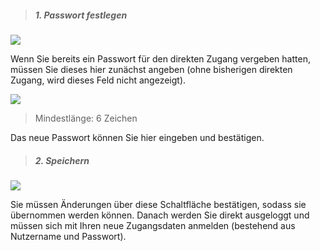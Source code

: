 > ##### 1. Passwort festlegen #####

![](passwordA.png)

Wenn Sie bereits ein Passwort für den direkten Zugang vergeben hatten, müssen Sie dieses hier zunächst angeben (ohne bisherigen direkten Zugang, wird dieses Feld nicht angezeigt).

![](passwordB.png)

> Mindestlänge: 6 Zeichen

Das neue Passwort können Sie hier eingeben und bestätigen.

> ##### 2. Speichern #####

![](passwordC.png)

Sie müssen Änderungen über diese Schaltfläche bestätigen, sodass sie übernommen werden können. Danach werden Sie direkt ausgeloggt und müssen sich mit Ihren neue Zugangsdaten anmelden (bestehend aus Nutzername und Passwort).